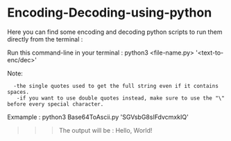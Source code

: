 # Encoding-Decoding-using-python
Here you can find some encoding and decoding python scripts to run them directly from the terminal : 

Run this command-line in your terminal : python3 <file-name.py> '<text-to-enc/dec>'

Note: 

      -the single quotes used to get the full string even if it contains spaces.
       -if you want to use double quotes instead, make sure to use the "\" before every special character.

Exmample : python3 Base64ToAscii.py 'SGVsbG8sIFdvcmxkIQ'
>>>The output will be : Hello, World!

